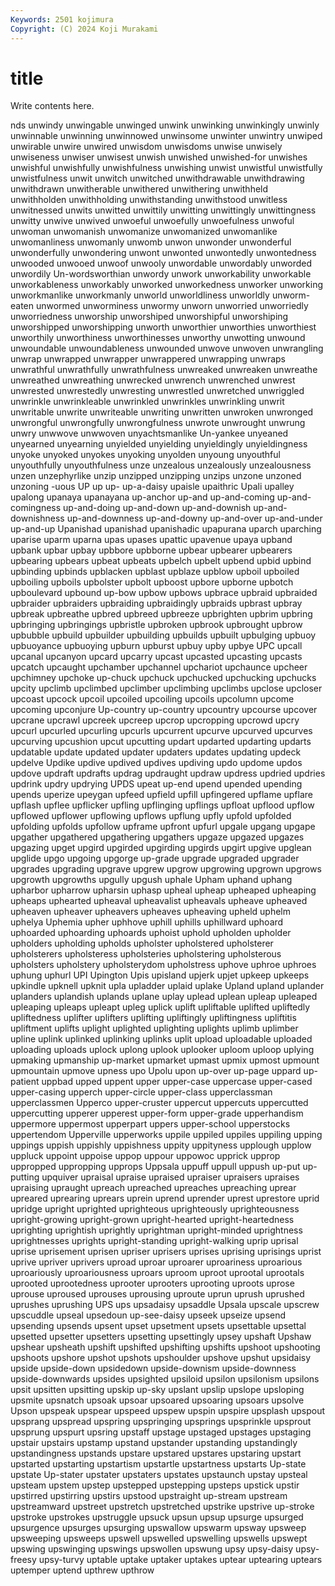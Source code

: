```yaml
---
Keywords: 2501 kojimura
Copyright: (C) 2024 Koji Murakami
---
```


# title

Write contents here.



nds unwindy unwingable unwinged unwink unwinking unwinkingly unwinly
unwinnable unwinning unwinnowed unwinsome unwinter unwintry unwiped unwirable unwire unwired
unwisdom unwisdoms unwise unwisely unwiseness unwiser unwisest unwish unwished unwished-for
unwishes unwishful unwishfully unwishfulness unwishing unwist unwistful unwistfully unwistfulness unwit
unwitch unwitched unwithdrawable unwithdrawing unwithdrawn unwitherable unwithered unwithering unwithheld unwithholden
unwithholding unwithstanding unwithstood unwitless unwitnessed unwits unwitted unwittily unwitting unwittingly
unwittingness unwitty unwive unwived unwoeful unwoefully unwoefulness unwoful unwoman unwomanish
unwomanize unwomanized unwomanlike unwomanliness unwomanly unwomb unwon unwonder unwonderful unwonderfully
unwondering unwont unwonted unwontedly unwontedness unwooded unwooed unwoof unwooly unwordable
unwordably unworded unwordily Un-wordsworthian unwordy unwork unworkability unworkable unworkableness unworkably
unworked unworkedness unworker unworking unworkmanlike unworkmanly unworld unworldliness unworldly unworm-eaten
unwormed unworminess unwormy unworn unworried unworriedly unworriedness unworship unworshiped unworshipful
unworshiping unworshipped unworshipping unworth unworthier unworthies unworthiest unworthily unworthiness unworthinesses
unworthy unwotting unwound unwoundable unwoundableness unwounded unwove unwoven unwrangling unwrap
unwrapped unwrapper unwrappered unwrapping unwraps unwrathful unwrathfully unwrathfulness unwreaked unwreaken
unwreathe unwreathed unwreathing unwrecked unwrench unwrenched unwrest unwrested unwrestedly unwresting
unwrestled unwretched unwriggled unwrinkle unwrinkleable unwrinkled unwrinkles unwrinkling unwrit unwritable
unwrite unwriteable unwriting unwritten unwroken unwronged unwrongful unwrongfully unwrongfulness unwrote
unwrought unwrung unwry unwwove unwwoven unyachtsmanlike Un-yankee unyeaned unyearned unyearning
unyielded unyielding unyieldingly unyieldingness unyoke unyoked unyokes unyoking unyolden unyoung
unyouthful unyouthfully unyouthfulness unze unzealous unzealously unzealousness unzen unzephyrlike unzip
unzipped unzipping unzips unzone unzoned unzoning -uous UP up up-
up-a-daisy upaisle upaithric Upali upalley upalong upanaya upanayana up-anchor up-and
up-and-coming up-and-comingness up-and-doing up-and-down up-and-downish up-and-downishness up-and-downness up-and-downy up-and-over up-and-under
up-and-up Upanishad upanishad upanishadic upapurana uparch uparching uparise uparm uparna
upas upases upattic upavenue upaya upband upbank upbar upbay upbbore
upbborne upbear upbearer upbearers upbearing upbears upbeat upbeats upbelch upbelt
upbend upbid upbind upbinding upbinds upblacken upblast upblaze upblow upboil
upboiled upboiling upboils upbolster upbolt upboost upbore upborne upbotch upboulevard
upbound up-bow upbow upbows upbrace upbraid upbraided upbraider upbraiders upbraiding
upbraidingly upbraids upbrast upbray upbreak upbreathe upbred upbreed upbreeze upbrighten
upbrim upbring upbringing upbringings upbristle upbroken upbrook upbrought upbrow upbubble
upbuild upbuilder upbuilding upbuilds upbuilt upbulging upbuoy upbuoyance upbuoying upburn
upburst upbuy upby upbye UPC upcall upcanal upcanyon upcard upcarry
upcast upcasted upcasting upcasts upcatch upcaught upchamber upchannel upchariot upchaunce
upcheer upchimney upchoke up-chuck upchuck upchucked upchucking upchucks upcity upclimb
upclimbed upclimber upclimbing upclimbs upclose upcloser upcoast upcock upcoil upcoiled
upcoiling upcoils upcolumn upcome upcoming upconjure Up-country up-country upcountry upcourse
upcover upcrane upcrawl upcreek upcreep upcrop upcropping upcrowd upcry upcurl
upcurled upcurling upcurls upcurrent upcurve upcurved upcurves upcurving upcushion upcut
upcutting updart updarted updarting updarts updatable update updated updater updaters
updates updating updeck updelve Updike updive updived updives updiving updo
updome updos updove updraft updrafts updrag updraught updraw updress updried
updries updrink updry updrying UPDS upeat up-end upend upended upending
upends uperize upeygan upfeed upfield upfill upfingered upflame upflare upflash
upflee upflicker upfling upflinging upflings upfloat upflood upflow upflowed upflower
upflowing upflows upflung upfly upfold upfolded upfolding upfolds upfollow upframe
upfront upfurl upgale upgang upgape upgather upgathered upgathering upgathers upgaze
upgazed upgazes upgazing upget upgird upgirded upgirding upgirds upgirt upgive
upglean upglide upgo upgoing upgorge up-grade upgrade upgraded upgrader upgrades
upgrading upgrave upgrew upgrow upgrowing upgrown upgrows upgrowth upgrowths upgully
upgush uphale Upham uphand uphang upharbor upharrow upharsin uphasp upheal
upheap upheaped upheaping upheaps uphearted upheaval upheavalist upheavals upheave upheaved
upheaven upheaver upheavers upheaves upheaving upheld uphelm uphelya Uphemia upher
uphhove uphill uphills uphillward uphoard uphoarded uphoarding uphoards uphoist uphold
upholden upholder upholders upholding upholds upholster upholstered upholsterer upholsterers upholsteress
upholsteries upholstering upholsterous upholsters upholstery upholsterydom upholstress uphove uphroe uphroes
uphung uphurl UPI Upington Upis upisland upjerk upjet upkeep upkeeps
upkindle upknell upknit upla upladder uplaid uplake Upland upland uplander
uplanders uplandish uplands uplane uplay uplead uplean upleap upleaped upleaping
upleaps upleapt upleg uplick uplift upliftable uplifted upliftedly upliftedness uplifter
uplifters uplifting upliftingly upliftingness upliftitis upliftment uplifts uplight uplighted uplighting
uplights uplimb uplimber upline uplink uplinked uplinking uplinks uplit upload
uploadable uploaded uploading uploads uplock uplong uplook uplooker uploom uploop
uplying upmaking upmanship up-market upmarket upmast upmix upmost upmount upmountain
upmove upness upo Upolu upon up-over up-page uppard up-patient uppbad
upped uppent upper upper-case uppercase upper-cased upper-casing upperch upper-circle upper-class
upperclassman upperclassmen Upperco upper-cruster uppercut uppercuts uppercutted uppercutting upperer upperest
upper-form upper-grade upperhandism uppermore uppermost upperpart uppers upper-school upperstocks uppertendom
Upperville upperworks uppile uppiled uppiles uppiling upping uppings uppish uppishly
uppishness uppity uppityness upplough upplow uppluck uppoint uppoise uppop uppour
uppowoc upprick upprop uppropped uppropping upprops Uppsala uppuff uppull uppush
up-put up-putting upquiver upraisal upraise upraised upraiser upraisers upraises upraising
upraught upreach upreached upreaches upreaching uprear upreared uprearing uprears uprein
uprend uprender uprest uprestore uprid upridge upright uprighted uprighteous uprighteously
uprighteousness upright-growing upright-grown upright-hearted upright-heartedness uprighting uprightish uprightly uprightman upright-minded
uprightness uprightnesses uprights upright-standing upright-walking uprip uprisal uprise uprisement uprisen
upriser uprisers uprises uprising uprisings uprist uprive upriver uprivers uproad
uproar uproarer uproariness uproarious uproariously uproariousness uproars uproom uproot uprootal
uprootals uprooted uprootedness uprooter uprooters uprooting uproots uprose uprouse uproused
uprouses uprousing uproute uprun uprush uprushed uprushes uprushing UPS ups
upsadaisy upsaddle Upsala upscale upscrew upscuddle upseal upsedoun up-see-daisy upseek
upseize upsend upsending upsends upsent upset upsetment upsets upsettable upsettal
upsetted upsetter upsetters upsetting upsettingly upsey upshaft Upshaw upshear upsheath
upshift upshifted upshifting upshifts upshoot upshooting upshoots upshore upshot upshots
upshoulder upshove upshut upsidaisy upside upside-down upsidedown upside-downism upside-downness upside-downwards
upsides upsighted upsiloid upsilon upsilonism upsilons upsit upsitten upsitting upskip
up-sky upslant upslip upslope upsloping upsmite upsnatch upsoak upsoar upsoared
upsoaring upsoars upsolve Upson upspeak upspear upspeed upspew upspin upspire
upsplash upspout upsprang upspread upspring upspringing upsprings upsprinkle upsprout upsprung
upspurt upsring upstaff upstage upstaged upstages upstaging upstair upstairs upstamp
upstand upstander upstanding upstandingly upstandingness upstands upstare upstared upstares upstaring
upstart upstarted upstarting upstartism upstartle upstartness upstarts Up-state upstate Up-stater
upstater upstaters upstates upstaunch upstay upsteal upsteam upstem upstep upstepped
upstepping upsteps upstick upstir upstirred upstirring upstirs upstood upstraight up-stream
upstream upstreamward upstreet upstretch upstretched upstrike upstrive up-stroke upstroke upstrokes
upstruggle upsuck upsun upsup upsurge upsurged upsurgence upsurges upsurging upswallow
upswarm upsway upsweep upsweeping upsweeps upswell upswelled upswelling upswells upswept
upswing upswinging upswings upswollen upswung upsy upsy-daisy upsy-freesy upsy-turvy uptable
uptake uptaker uptakes uptear uptearing uptears uptemper uptend upthrew upthrow
